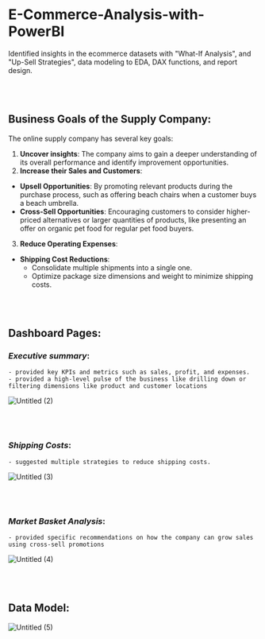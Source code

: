 # E-Commerce-Analysis-with-PowerBI
Identified insights in the ecommerce datasets with "What-If Analysis", and "Up-Sell Strategies", data modeling to EDA, DAX functions, and report design.

<br/><br/>

## Business Goals of the Supply Company:
The online supply company has several key goals:
1. **Uncover insights**: The company aims to gain a deeper understanding of its overall performance and identify improvement opportunities.
2. **Increase their Sales and Customers**:
  - **Upsell Opportunities**: By promoting relevant products during the purchase process, such as offering beach chairs when a customer buys a beach umbrella.
  - **Cross-Sell Opportunities**: Encouraging customers to consider higher-priced alternatives or larger quantities of products, like presenting an offer on organic pet food for regular pet food buyers.
3. **Reduce Operating Expenses**:
  - **Shipping Cost Reductions**:
    - Consolidate multiple shipments into a single one.
    - Optimize package size dimensions and weight to minimize shipping costs.
   
<br/><br/>

## Dashboard Pages:
### ***Executive summary***: 
    - provided key KPIs and metrics such as sales, profit, and expenses. 
    - provided a high-level pulse of the business like drilling down or filtering dimensions like product and customer locations  
  ![Untitled (2)](https://github.com/salmaH4/E-Commerce-Analysis-with-PowerBI/assets/110805003/e27a3f0a-560d-4be2-8345-b32be1458fd5)
    
<br/><br/>
    
### ***Shipping Costs***:
    - suggested multiple strategies to reduce shipping costs.
  ![Untitled (3)](https://github.com/salmaH4/E-Commerce-Analysis-with-PowerBI/assets/110805003/5fa20841-3896-41d0-95fa-f2c07116da24)

<br/><br/>

### ***Market Basket Analysis***:
    - provided specific recommendations on how the company can grow sales using cross-sell promotions
  ![Untitled (4)](https://github.com/salmaH4/E-Commerce-Analysis-with-PowerBI/assets/110805003/231cfa4e-0d55-4ccd-949e-2831f93e5d4a)


<br/><br/>

## Data Model:
![Untitled (5)](https://github.com/salmaH4/E-Commerce-Analysis-with-PowerBI/assets/110805003/01197e4a-4153-485a-89f9-92fe4897920e)

<br/><br/>
